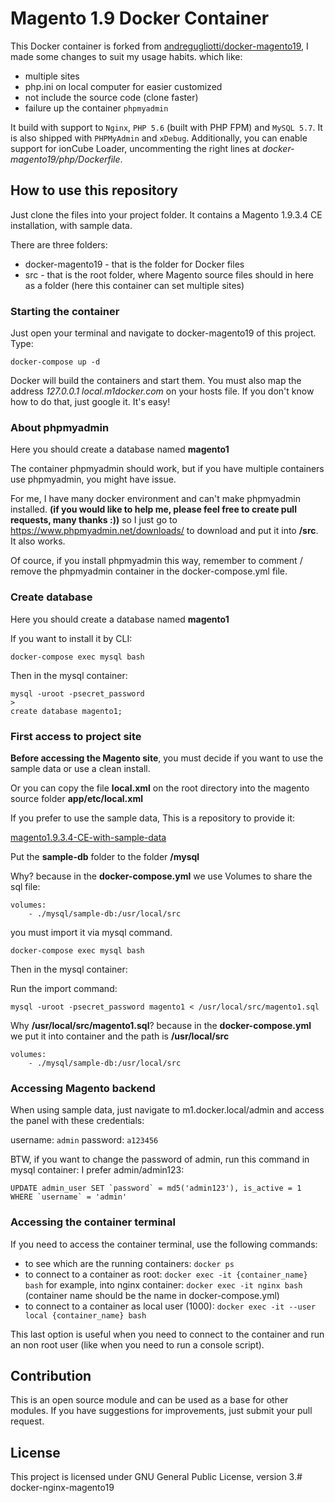 # Magento 1.9 Docker Container

This Docker container is forked from [andregugliotti/docker-magento19](https://github.com/andregugliotti/docker-magento19), I made some changes to suit my usage habits. which like:
* multiple sites
* php.ini on local computer for easier customized
* not include the source code (clone faster)
* failure up the container `phpmyadmin`

It build with support to `Nginx`, `PHP 5.6` (built with PHP FPM) and `MySQL 5.7`. It is also shipped with `PHPMyAdmin` and `xDebug`. Additionally, you can enable support for ionCube Loader, uncommenting the right lines at _docker-magento19/php/Dockerfile_.

## How to use this repository

Just clone the files into your project folder. It contains a Magento 1.9.3.4 CE installation, with sample data.

There are three folders:

- docker-magento19 - that is the folder for Docker files
- src - that is the root folder, where Magento source files should in here as a folder (here this container can set multiple sites)

### Starting the container

Just open your terminal and navigate to docker-magento19 of this project. Type:

`docker-compose up -d`

Docker will build the containers and start them. You must also map the address _127.0.0.1 local.m1docker.com_ on your hosts file. If you don't know how to do that, just google it. It's easy!

### About phpmyadmin 

Here you should create a database named **magento1**

The container phpmyadmin should work, but if you have multiple containers use phpmyadmin, you might have issue.

For me, I have many docker environment and can't make phpmyadmin installed. **(if you would like to help me, please feel free to create pull requests, many thanks :))** so I just go to https://www.phpmyadmin.net/downloads/ to download and put it into **/src**. It also works. 

Of cource, if you install phpmyadmin this way, remember to comment / remove the phpmyadmin container in the docker-compose.yml file.

### Create database

Here you should create a database named **magento1**

If you want to install it by CLI:
```
docker-compose exec mysql bash

```
Then in the mysql container:
```
mysql -uroot -psecret_password
>
create database magento1;
```


### First access to project site

**Before accessing the Magento site**, you must decide if you want to use the sample data or use a clean install.

Or you can copy the file **local.xml** on the root directory into the magento source folder **app/etc/local.xml**

If you prefer to use the sample data, This is a repository to provide it:

[magento1.9.3.4-CE-with-sample-data](https://github.com/linxiaobo/magento1.9.3.4-CE-with-sample-data)

Put the **sample-db** folder to the folder **/mysql**

Why? because in the **docker-compose.yml** we use Volumes to share the sql file:

```
volumes:
    - ./mysql/sample-db:/usr/local/src
```

you must import it via mysql command. 
```
docker-compose exec mysql bash

```
Then in the mysql container:

Run the import command:
```
mysql -uroot -psecret_password magento1 < /usr/local/src/magento1.sql
```

Why **/usr/local/src/magento1.sql**? because in the **docker-compose.yml** we put it into container and the path is **/usr/local/src**
```
volumes:
    - ./mysql/sample-db:/usr/local/src
```


### Accessing Magento backend

When using sample data, just navigate to m1.docker.local/admin and access the panel with these credentials:

username: `admin`
password: `a123456`

BTW, if you want to change the password of admin, run this command in mysql container:
I prefer admin/admin123:

```
UPDATE admin_user SET `password` = md5('admin123'), is_active = 1 WHERE `username` = 'admin'
```

### Accessing the container terminal

If you need to access the container terminal, use the following commands:

- to see which are the running containers: `docker ps`
- to connect to a container as root: `docker exec -it {container_name} bash`
for example, into nginx container: `docker exec -it nginx bash`  (container name should be the name in docker-compose.yml)
- to connect to a container as local user (1000): `docker exec -it --user local {container_name} bash`

This last option is useful when you need to connect to the container and run an non root user (like when you need to run a console script).

## Contribution

This is an open source module and can be used as a base for other modules. If you have suggestions for improvements, just submit your pull request.

## License

This project is licensed under GNU General Public License, version 3.# docker-nginx-magento19
